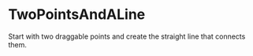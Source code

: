 # TwoPointsAndALine
Start with two draggable points and create the straight line that connects them.
